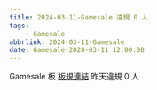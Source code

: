 ```yaml
---
title: 2024-03-11-Gamesale 違規 0 人
tags:
    - Gamesale
abbrlink: 2024-03-11-Gamesale
date: Gamesale-2024-03-11 12:00:00
---
```

Gamesale 板 [板規連結](https://www.ptt.cc/bbs/Gossiping/M.1637425085.A.07D.html)
昨天違規 0 人
